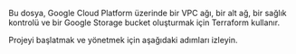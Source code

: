 Bu dosya, Google Cloud Platform üzerinde bir VPC ağı, bir alt ağ, bir sağlık kontrolü ve bir Google Storage bucket oluşturmak için Terraform kullanır. 

Projeyi başlatmak ve yönetmek için aşağıdaki adımları izleyin.

